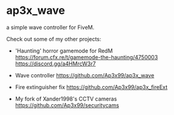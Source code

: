# ap3x_wave
 a simple wave controller for FiveM.

 Check out some of my other projects:

 - 'Haunting' horror gamemode for RedM
 https://forum.cfx.re/t/gamemode-the-haunting/4750003
 https://discord.gg/a4HMrcW3r7

- Wave controller
https://github.com/Ap3x99/ap3x_wave

- Fire extinguisher fix
https://github.com/Ap3x99/ap3x_fireExt

- My fork of Xander1998's CCTV cameras
https://github.com/Ap3x99/securitycams
